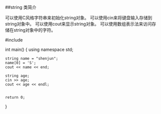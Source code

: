 ##string 类简介

可以使用C风格字符串来初始化string对象。
可以使用cin来将键盘输入存储到string对象中。
可以使用cout来显示string对象。
可以使用数组表示法来访问存储在string对象中的字符。


#include <string>

int main()
{
    using namespace std;
    
    string name = "shenjun";
    name[0] = 'S';
    cout << name << end;

    string age;
    cin >> age;
    cout << age << endl;
    
    
    return 0;
}